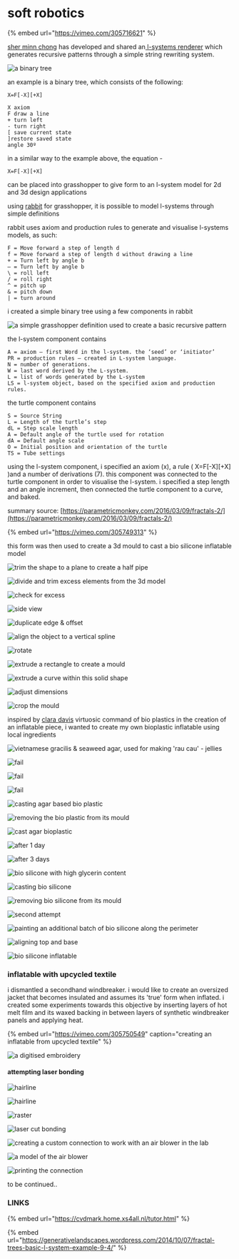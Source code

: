 # soft robotics

{% embed url="https://vimeo.com/305716621" %}



[sher minn chong](http://pages.cs.wisc.edu/~sher/) has developed and shared an[ l-systems renderer](http://piratefsh.github.io/p5js-art/public/lsystems/) which generates recursive patterns through a simple string rewriting system. 

![a binary tree](.gitbook/assets/screenshot-2018-12-11-at-17.47.25.png)

an example is a binary tree, which consists of the following:

```text
X=F[-X][+X]

X axiom
F draw a line
+ turn left
- turn right
[ save current state
]restore saved state
angle 30º
```

in a similar way to the example above, the equation -

```text
X=F[-X][+X]
```

can be placed into grasshopper to give form to an l-system model for 2d and 3d design applications

 using [rabbit](https://morphocode.com/rabbit/) for grasshopper, it is possible to model l-systems through simple definitions

  
rabbit uses axiom and production rules to generate and visualise l-systems models, as such:

```text
F = Move forward a step of length d
f = Move forward a step of length d without drawing a line
+ = Turn left by angle b
– = Turn left by angle b
\ = roll left
/ = roll right
^ = pitch up
& = pitch down
| = turn around
```

i created a simple binary tree using a few components in rabbit 

![a simple grasshopper definition used to create a basic recursive pattern](.gitbook/assets/capture02.PNG)

the l-system component contains

```text
A = axiom – first Word in the l-system. the ‘seed’ or ‘initiator’
PR = production rules – created in L-system language.
N = number of generations.
W = last word derived by the L-system.
L = list of words generated by the L-system
LS = l-system object, based on the specified axiom and production rules.
```

the turtle component contains

```text
S = Source String
L = Length of the turtle’s step
dL = Step scale length
A = Default angle of the turtle used for rotation
dA = Default angle scale
O = Initial position and orientation of the turtle
TS = Tube settings
```

using the l-system component, i specified an axiom \(x\), a rule \( X=F\[-X\]\[+X\] \)and a number of derivations \(7\). this component was connected to the turtle component in order to visualise the l-system. i specified a step length and an angle increment, then connected the turtle component to a curve, and baked. 

summary source: [https://parametricmonkey.com/2016/03/09/fractals-2/](https://parametricmonkey.com/2016/03/09/fractals-2/)

{% embed url="https://vimeo.com/305749313" %}

this form was then used to create a 3d mould to cast a bio silicone inflatable model

![trim the shape to a plane to create a half pipe](.gitbook/assets/img_0107.jpg)

![divide and trim excess elements from the 3d model](.gitbook/assets/img_0109.jpg)

![check for excess](.gitbook/assets/img_0114.jpg)

![side view](.gitbook/assets/img_0115.jpg)

![duplicate edge &amp; offset](.gitbook/assets/img_0120.jpg)

![align the object to a vertical spline](.gitbook/assets/img_0118.jpg)

![rotate](.gitbook/assets/img_0127.jpg)

![extrude a rectangle to create a mould](.gitbook/assets/img_0122.jpg)

![extrude a curve within this solid shape](.gitbook/assets/img_0126.jpg)

![adjust dimensions](.gitbook/assets/img_0128.jpg)

![crop the mould](.gitbook/assets/img_0130.jpg)

inspired by [clara davis](https://clara-davis.com/) virtuosic command of bio plastics in the creation of an inflatable piece, i wanted to create my own bioplastic inflatable using local ingredients

![vietnamese gracilis &amp; seaweed agar, used for making &apos;rau cau&apos; - jellies](.gitbook/assets/img_0134.jpg)

![fail](.gitbook/assets/img_0143.jpg)

![fail](.gitbook/assets/img_0144.jpg)

![fail](.gitbook/assets/img_0150.jpg)



![casting agar based bio plastic](.gitbook/assets/img_0166.jpg)

![removing the bio plastic from its mould](.gitbook/assets/img_0168.jpg)

![cast agar bioplastic](.gitbook/assets/img_0170.jpg)

![after 1 day](.gitbook/assets/img_0199.jpg)

![after 3 days](.gitbook/assets/img_0293.jpg)

  


![bio silicone with high glycerin content](.gitbook/assets/img_0232.jpg)

![casting bio silicone](.gitbook/assets/img_0200.jpg)

![removing bio silicone from its mould](.gitbook/assets/img_0204.jpg)

![second attempt](.gitbook/assets/img_0210.jpg)

![painting an additional batch of bio silicone along the perimeter](.gitbook/assets/img_0233.jpg)

![aligning top and base](.gitbook/assets/img_0255.jpg)

![bio silicone inflatable](.gitbook/assets/img_0356.jpg)



###  inflatable with upcycled textile

i dismantled a secondhand windbreaker. i would like to create an oversized jacket that becomes insulated and assumes its 'true' form when inflated. i created some experiments towards this objective by inserting layers of hot melt film and its waxed backing in between layers of synthetic windbreaker panels and applying heat. 

{% embed url="https://vimeo.com/305750549" caption="creating an inflatable from upcycled textile" %}

![a digitised embroidery](.gitbook/assets/screenshot-2018-12-09-at-00.11.39.png)

####  attempting laser bonding 

![hairline ](.gitbook/assets/img_0314.jpg)

![hairline](.gitbook/assets/img_0319%20%281%29.jpg)

![raster](.gitbook/assets/img_0313.jpg)

![laser cut bonding](.gitbook/assets/img_0334.jpg)

![creating a custom connection to work with an air blower in the lab](.gitbook/assets/img_0323.jpg)

![a model of the air blower](.gitbook/assets/img_0324.jpg)

![printing the connection](.gitbook/assets/img_0329.jpg)

  
to be continued..

  




### LINKS

{% embed url="https://cvdmark.home.xs4all.nl/tutor.html" %}

{% embed url="https://generativelandscapes.wordpress.com/2014/10/07/fractal-trees-basic-l-system-example-9-4/" %}

